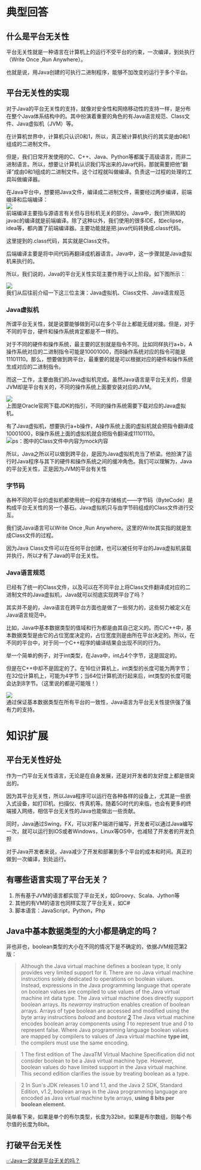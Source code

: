 # 典型回答
## 什么是平台无关性
平台无关性就是一种语言在计算机上的运行不受平台的约束，一次编译，到处执行（Write Once ,Run Anywhere）。

也就是说，用Java创建的可执行二进制程序，能够不加改变的运行于多个平台。
## 平台无关性的实现
对于Java的平台无关性的支持，就像对安全性和网络移动性的支持一样，是分布在整个Java体系结构中的。其中扮演着重要的角色的有Java语言规范、Class文件、Java虚拟机（JVM）等。

在计算机世界中，计算机只认识0和1，所以，真正被计算机执行的其实是由0和1组成的二进制文件。

但是，我们日常开发使用的C、C++、Java、Python等都属于高级语言，而非二进制语言。所以，想要让计算机认识我们写出来的Java代码，那就需要把他”翻译”成由0和1组成的二进制文件。这个过程就叫做编译。负责这一过程的处理的工具叫做编译器。

在Java平台中，想要把Java文件，编译成二进制文件，需要经过两步编译，前端编译和后端编译：<br />![](https://cdn.nlark.com/yuque/0/2022/jpeg/719664/1669302406108-cd021301-825a-4050-a2e3-270d7ca864bb.jpeg#averageHue=%23fcfafa&clientId=u29139802-8a1c-4&from=paste&id=uf5d5bd09&originHeight=515&originWidth=819&originalType=url&ratio=1&rotation=0&showTitle=false&status=done&style=none&taskId=u81905392-5885-4b67-a1f4-6f5a7472f2b&title=)<br />前端编译主要指与源语言有关但与目标机无关的部分。Java中，我们所熟知的javac的编译就是前端编译。除了这种以外，我们使用的很多IDE，如eclipse，idea等，都内置了前端编译器。主要功能就是把.java代码转换成.class代码。

这里提到的.class代码，其实就是Class文件。

后端编译主要是将中间代码再翻译成机器语言。Java中，这一步骤就是Java虚拟机来执行的。

所以，我们说的，Java的平台无关性实现主要作用于以上阶段。如下图所示：

![](https://cdn.nlark.com/yuque/0/2022/jpeg/719664/1669302406113-07960b62-6ba8-46c9-90ec-37ae70fd8a5c.jpeg#averageHue=%23f2f1ed&clientId=u29139802-8a1c-4&from=paste&id=u713217ff&originHeight=474&originWidth=861&originalType=url&ratio=1&rotation=0&showTitle=false&status=done&style=none&taskId=uc688ab14-5bb2-40ef-babc-a91fc2c2019&title=)<br />我们从后往前介绍一下这三位主演：Java虚拟机、Class文件、Java语言规范
### Java虚拟机

所谓平台无关性，就是说要能够做到可以在多个平台上都能无缝对接。但是，对于不同的平台，硬件和操作系统肯定都是不一样的。

对于不同的硬件和操作系统，最主要的区别就是指令不同。比如同样执行a+b，A操作系统对应的二进制指令可能是10001000，而B操作系统对应的指令可能是11101110。那么，想要做到跨平台，最重要的就是可以根据对应的硬件和操作系统生成对应的二进制指令。

而这一工作，主要由我们的Java虚拟机完成。虽然Java语言是平台无关的，但是JVM却是平台有关的，不同的操作系统上面要安装对应的JVM。

![](https://cdn.nlark.com/yuque/0/2022/jpeg/719664/1669302406106-606d84f5-edc5-4a2b-8b86-152c3e2b214b.jpeg#averageHue=%23ecece9&clientId=u29139802-8a1c-4&from=paste&id=uba5ed6f8&originHeight=252&originWidth=547&originalType=url&ratio=1&rotation=0&showTitle=false&status=done&style=none&taskId=u35925178-5fc4-4d95-8b64-58cf4dbc1fc&title=)<br />上图是Oracle官网下载JDK的指引，不同的操作系统需要下载对应的Java虚拟机。

有了Java虚拟机，想要执行a+b操作，A操作系统上面的虚拟机就会把指令翻译成10001000，B操作系统上面的虚拟机就会把指令翻译成11101110。<br />![](https://cdn.nlark.com/yuque/0/2022/jpeg/719664/1669302406109-d44333b7-f708-41f4-8ff6-8272e2e84e3d.jpeg#averageHue=%2355fa7a&clientId=u29139802-8a1c-4&from=paste&id=uceb8d1af&originHeight=556&originWidth=1273&originalType=url&ratio=1&rotation=0&showTitle=false&status=done&style=none&taskId=ue77fd1d2-46c3-44a5-ac95-1ed834ad407&title=)ps：图中的Class文件中内容为mock内容

所以，Java之所以可以做到跨平台，是因为Java虚拟机充当了桥梁。他扮演了运行时Java程序与其下的硬件和操作系统之间的缓冲角色。我们可以理解为，Java的平台无关性，正是因为JVM的平台有关性

### 字节码
各种不同的平台的虚拟机都使用统一的程序存储格式——字节码（ByteCode）是构成平台无关性的另一个基石。Java虚拟机只与由字节码组成的Class文件进行交互。

我们说Java语言可以Write Once ,Run Anywhere。这里的Write其实指的就是生成Class文件的过程。

因为Java Class文件可以在任何平台创建，也可以被任何平台的Java虚拟机装载并执行，所以才有了Java的平台无关性。
### Java语言规范
已经有了统一的Class文件，以及可以在不同平台上将Class文件翻译成对应的二进制文件的Java虚拟机，Java就可以彻底实现跨平台了吗？

其实并不是的，Java语言在跨平台方面也是做了一些努力的，这些努力被定义在Java语言规范中。

比如，Java中基本数据类型的值域和行为都是由其自己定义的。而C/C++中，基本数据类型是由它的占位宽度决定的，占位宽度则是由所在平台决定的。所以，在不同的平台中，对于同一个C++程序的编译结果会出现不同的行为。

举一个简单的例子，对于int类型，在Java中，int占4个字节，这是固定的。

但是在C++中却不是固定的了。在16位计算机上，int类型的长度可能为两字节；在32位计算机上，可能为4字节；当64位计算机流行起来后，int类型的长度可能会达到8字节。（这里说的都是可能哦！）

![](https://cdn.nlark.com/yuque/0/2022/jpeg/719664/1669302406494-e9c713b9-4b4d-4743-a212-c3998fb6c5c7.jpeg#averageHue=%23fdfdfd&clientId=u29139802-8a1c-4&from=paste&id=u1c4e8291&originHeight=810&originWidth=1088&originalType=url&ratio=1&rotation=0&showTitle=false&status=done&style=none&taskId=uc1a31de4-0b34-45fc-a471-613adabb715&title=)<br />通过保证基本数据类型在所有平台的一致性，Java语言为平台无关性提供强了强有力的支持。
# 知识扩展

## 平台无关性好处

作为一门平台无关性语言，无论是在自身发展，还是对开发者的友好度上都是很突出的。

因为其平台无关性，所以Java程序可以运行在各种各样的设备上，尤其是一些嵌入式设备，如打印机、扫描仪、传真机等。随着5G时代的来临，也会有更多的终端接入网络，相信平台无关性的Java也能做出一些贡献。

同时，Java通过Swing，FX，可以对客户端进行编写，开发者可以通过Java编写一次，就可以运行到IOS或者Windows，Linux等OS中，也减轻了开发者的开发负担

对于Java开发者来说，Java减少了开发和部署到多个平台的成本和时间。真正的做到一次编译，到处运行。

## 有哪些语言实现了平台无关？

1. 所有基于JVM的语言都实现了平台无关，如Groovy、Scala、Jython等
2. 其他的有VM的语言也同样实现了平台无关，如C#
3. 脚本语言：JavaScript，Python，Php
## Java中基本数据类型的大小都是确定的吗？

非也非也，boolean类型的大小在不同的情况下是不确定的，依据JVM规范第2版：
> Although the Java virtual machine defines a boolean type, it only provides very limited support for it. There are no Java virtual machine instructions solely dedicated to operations on boolean values. Instead, expressions in the Java programming language that operate on boolean values are compiled to use values of the Java virtual machine int data type.
> The Java virtual machine does directly support boolean arrays. Its _newarray_ instruction enables creation of boolean arrays. Arrays of type boolean are accessed and modified using the byte array instructions _baload_ and _bastore_.[2](https://docs.oracle.com/javase/specs/jvms/se6/html/Overview.doc.html#24357)
> The Java virtual machine encodes boolean array components using _1_ to represent true and _0_ to represent false. Where Java programming language boolean values are mapped by compilers to values of Java virtual machine **type int**, the compilers must use the same encoding.

> 1 The first edition of The JavaTM Virtual Machine Specification did not consider boolean to be a Java virtual machine type. However, boolean values do have limited support in the Java virtual machine. This second edition clarifies the issue by treating boolean as a type.

> 2 In Sun's JDK releases 1.0 and 1.1, and the Java 2 SDK, Standard Edition, v1.2, boolean arrays in the Java programming language are encoded as Java virtual machine byte arrays, **using 8 bits per boolean element.**


简单看下来，如果是单个的布尔类型，长度为32bit，如果是布尔数组，则每个布尔值的长度为8bit。

## 打破平台无关性

[✅Java一定就是平台无关的吗？](https://www.yuque.com/hollis666/fo22bm/fgeranr7ts8m4iuy?view=doc_embed)
